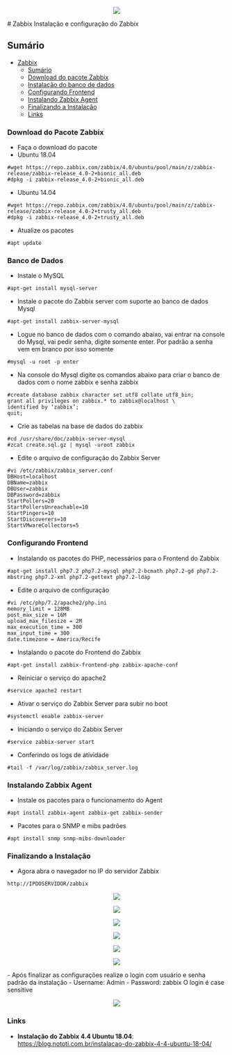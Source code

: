 <p align="center"> 
<img src="https://user-images.githubusercontent.com/32847584/89578242-3c3a1980-d808-11ea-8910-a28ef3161ce6.png">
</p>
# Zabbix
Instalação e configuração do Zabbix

## Sumário
- [Zabbix](#zabbix)
  - [Sumário](#sumário)
   - [Download do pacote Zabbix](#download-do-pacote-zabbix)
   - [Instalação do banco de dados](#banco-de-dados)
   - [Configurando Frontend](#configurando-frontend)
   - [Instalando Zabbix Agent](#instalando-zabbix-agent)
   - [Finalizando a Instalação](#finalizando-instalação)     
   - [Links](#links)

### Download do Pacote Zabbix
  - Faça o download do pacote
   - Ubuntu 18.04  
```
#wget https://repo.zabbix.com/zabbix/4.0/ubuntu/pool/main/z/zabbix-release/zabbix-release_4.0-2+bionic_all.deb
#dpkg -i zabbix-release_4.0-2+bionic_all.deb
```
   - Ubuntu 14.04  
```
#wget https://repo.zabbix.com/zabbix/4.0/ubuntu/pool/main/z/zabbix-release/zabbix-release_4.0-2+trusty_all.deb
#dpkg -i zabbix-release_4.0-2+trusty_all.deb
```

  - Atualize os pacotes
```
#apt update
```	

### Banco de Dados
 - Instale o MySQL
``` 
#apt-get install mysql-server
```
 - Instale o pacote do Zabbix server com suporte ao banco de dados Mysql
```
#apt-get install zabbix-server-mysql
```
 - Logue no banco de dados com o comando abaixo, vai entrar na console do Mysql, vai pedir senha, digite somente enter. Por padrão a senha vem em branco por isso somente <Enter>
```
#mysql -u root -p enter
```
 - Na console do Mysql digite os comandos abaixo para criar o banco de dados com o nome zabbix e senha zabbix
```
#create database zabbix character set utf8 collate utf8_bin;
grant all privileges on zabbix.* to zabbix@localhost \
identified by ‘zabbix’;
quit;
```
 - Crie as tabelas na base de dados do zabbix
```
#cd /usr/share/doc/zabbix-server-mysql
#zcat create.sql.gz | mysql -uroot zabbix
```
 - Edite o arquivo de configuração do Zabbix Server
```
#vi /etc/zabbix/zabbix_server.conf
DBHost=localhost
DBName=zabbix
DBUser=zabbix
DBPassword=zabbix
StartPollers=20
StartPollersUnreachable=10
StartPingers=10
StartDiscoverers=10
StartVMwareCollectors=5
```

### Configurando Frontend
 - Instalando os pacotes do PHP, necessários para o Frontend do Zabbix
``` 
#apt-get install php7.2 php7.2-mysql php7.2-bcmath php7.2-gd php7.2-mbstring php7.2-xml php7.2-gettext php7.2-ldap
```
 - Edite o arquivo de configuração
``` 
#vi /etc/php/7.2/apache2/php.ini
memory_limit = 128MB
post_max_size = 16M
upload_max_filesize = 2M
max_execution_time = 300
max_input_time = 300
date.timezone = America/Recife
```
 - Instalando o pacote do Frontend do Zabbix
``` 
#apt-get install zabbix-frontend-php zabbix-apache-conf
```
 - Reiniciar o serviço do apache2
``` 
#service apache2 restart
```
 - Ativar o serviço do Zabbix Server para subir no boot
``` 
#systemctl enable zabbix-server
```
 - Iniciando o serviço do Zabbix Server
``` 
#service zabbix-server start
```
 - Conferindo os logs de atividade
``` 
#tail -f /var/log/zabbix/zabbix_server.log
```

### Instalando Zabbix Agent
 - Instale os pacotes para o funcionamento do Agent
``` 
#apt install zabbix-agent zabbix-get zabbix-sender
```
 - Pacotes para o SNMP e mibs padrões
``` 
#apt install snmp snmp-mibs-downloader
```

### Finalizando a Instalação
 - Agora abra o navegador no IP do servidor Zabbix
``` 
http://IPDOSERVIDOR/zabbix
```

<p align="center"> 
<img src="https://user-images.githubusercontent.com/32847584/89577196-b4074480-d806-11ea-9745-6553f46b6a84.png">
</p>

<p align="center"> 
<img src="https://user-images.githubusercontent.com/32847584/89577227-bcf81600-d806-11ea-8019-031050faba52.png">
</p>

<p align="center"> 
<img src="https://user-images.githubusercontent.com/32847584/89577279-d4370380-d806-11ea-9781-69326ec0153f.png">
</p>

<p align="center"> 
<img src="https://user-images.githubusercontent.com/32847584/89577309-e31db600-d806-11ea-8801-2ae3065efbe0.png">
</p>

<p align="center"> 
<img src="https://user-images.githubusercontent.com/32847584/89577333-eadd5a80-d806-11ea-93ed-3ea6eadaee53.png">
</p>

<p align="center"> 
<img src="https://user-images.githubusercontent.com/32847584/89577348-f2046880-d806-11ea-9517-bc1e736e4bce.png">
</p>
 - Após finalizar as configurações realize o login com usuário e senha padrão da instalação
	- Username: Admin
	- Password: zabbix
O login é case sensitive


<p align="center"> 
<img src="https://user-images.githubusercontent.com/32847584/89577375-f7fa4980-d806-11ea-9591-f021fabf0eb2.png">
</p>


### Links
- **Instalação do Zabbix 4.4 Ubuntu 18.04**: https://blog.nototi.com.br/instalacao-do-zabbix-4-4-ubuntu-18-04/
